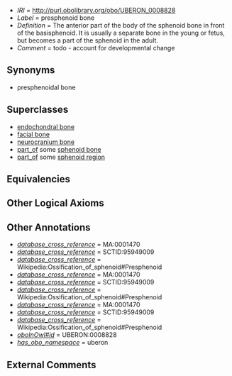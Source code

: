  * *IRI* = http://purl.obolibrary.org/obo/UBERON_0008828
 * *Label* = presphenoid bone
 * *Definition* = The anterior part of the body of the sphenoid bone in front of the basisphenoid. It is usually a separate bone in the young or fetus, but becomes a part of the sphenoid in the adult.
 * *Comment* = todo - account for developmental change

## Synonyms

 * presphenoidal bone

## Superclasses

 * [endochondral bone](../../UBERON/13/UBERON_0002513.md)
 * [facial bone](../../UBERON/62/UBERON_0003462.md)
 * [neurocranium bone](../../UBERON/64/UBERON_0011164.md)
 * [part_of](../../BFO/50/BFO_0000050.md) some [sphenoid bone](../../UBERON/77/UBERON_0001677.md)
 * [part_of](../../BFO/50/BFO_0000050.md) some [sphenoid region](../../UBERON/11/UBERON_0003111.md)

## Equivalencies


## Other Logical Axioms


## Other Annotations

 * *[database_cross_reference](../../ef/oboInOwl#hasDbXref.md)* = MA:0001470
 * *[database_cross_reference](../../ef/oboInOwl#hasDbXref.md)* = SCTID:95949009
 * *[database_cross_reference](../../ef/oboInOwl#hasDbXref.md)* = Wikipedia:Ossification_of_sphenoid#Presphenoid
 * *[database_cross_reference](../../ef/oboInOwl#hasDbXref.md)* = MA:0001470
 * *[database_cross_reference](../../ef/oboInOwl#hasDbXref.md)* = SCTID:95949009
 * *[database_cross_reference](../../ef/oboInOwl#hasDbXref.md)* = Wikipedia:Ossification_of_sphenoid#Presphenoid
 * *[database_cross_reference](../../ef/oboInOwl#hasDbXref.md)* = MA:0001470
 * *[database_cross_reference](../../ef/oboInOwl#hasDbXref.md)* = SCTID:95949009
 * *[database_cross_reference](../../ef/oboInOwl#hasDbXref.md)* = Wikipedia:Ossification_of_sphenoid#Presphenoid
 * *[oboInOwl#id](../../id/oboInOwl#id.md)* = UBERON:0008828
 * *[has_obo_namespace](../../ce/oboInOwl#hasOBONamespace.md)* = uberon

## External Comments

